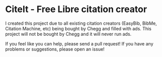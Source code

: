 # CiteIt - Free Libre citation creator

I created this project due to all existing citation creators (EasyBib, BibMe, Citation Machine, etc) being bought by Chegg and filled with ads.  This project will not be bought by Chegg and it will never run ads.

If you feel like you can help, please send a pull request!  If you have any problems or suggestions, please open an issue!
